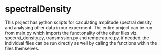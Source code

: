 # spectralDensity
This project has python scripts for calculating amplitude spectral density and analysing other data in our experiment.
The entire project can be run from main.py which imports the functionality of the other files viz. spectral_density.py, transmission.py and temperature.py. If needed, the individual files can be run directly as well by calling the functions within the files themselves.
